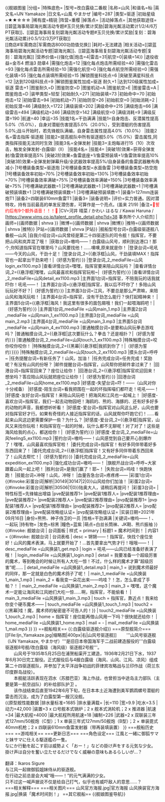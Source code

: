 {{舰娘图鉴 
|分组=
|特殊底色=
|型号=改白露级二番舰
|名称=山风
|和谐名=杣
|英文名=IJN Yamakaze
|日文名=山風 やまかぜ
|编号=287
|类型=驱逐
|初始星级=★★☆☆☆
|稀有度=精锐
|阵营=重樱
|掉落点=
|活动掉落点=
|其他获取途径=[[碧蓝海事局碧海光粼活动专题#玉贝兑换/累计奖励|碧海光粼活动累计1/2/4/6万PT获取]]、[[碧蓝海事局复刻碧海光粼活动专题#玉贝兑换/累计奖励|复刻：碧海光粼活动累计0.5/1/2/3万PT获取]]<br>[[商店#军需商店|军需商店8000功勋值兑换]]
|耗时=无法建造
|相关活动=[[碧蓝海事局碧海光粼活动专题|碧海光粼]]、[[碧蓝海事局复刻碧海光粼活动专题|复刻：碧海光粼]]
|营养价值={{强化值|炮击=4|雷击=31|航空=0|装填=14}}
|退役收益=金币4 燃油3 勋章4
|需强化炮击=12
|强化每点炮击所需经验=40
|需强化雷击=93
|强化每点雷击所需经验=10
|需强化航空=0
|强化每点航空所需经验=0
|需强化装填=55
|强化每点装填所需经验=15
|解锁图鉴科技点=6
|突破至满星科技点=12
|达到120级科技点=9
|解锁图鉴属性加成=驱逐 耐久+1
|达到120级属性加成=驱逐 雷击+1
|图鉴耐久=D
|图鉴防空=D
|图鉴机动=A
|图鉴航空=E
|图鉴雷击=A
|图鉴炮击=D
|装甲类型=轻型
|初始耐久=271
|初始装填=73
|初始命中=70
|初始炮击=12
|初始雷击=94
|初始机动=71
|初始防空=26
|初始航空=0
|初始消耗=2
|初始反潜=46
|满级耐久=1722
|满级装填=202
|满级命中=215
|满级炮击=66
|满级雷击=494
|满级机动=246
|满级防空=142
|满级航空=0
|满级消耗=9
|满级反潜=190
|航速=40
|幸运=35
|技能1名=干劲满满
|技能1=自身炮击、反潜属性提高5.0%（15.0%），自身对潜艇伤害提高5.0%（20.0%），受到潜艇的伤害提高5.0%;战斗开始时，若先锋舰队满编，自身雷击属性提高4.0%（10.0%）
|技能2名=雷击指挥·驱逐舰
|技能2=提高舰队中所有驱逐舰5.0%（15.0%）雷击属性,同类指挥技能无法同时生效
|技能3名=全弹发射
|技能3=主炮每进行15（10）次攻击，触发全弹发射-白露级I（II）
|技能4名=
|技能4=
|突破1阶效果=获得全弹发射/鱼雷效率提高5%
|突破2阶效果=鱼雷底座+1/鱼雷预装填+1/鱼雷效率提高10%
|突破3阶效果=全弹发射弹幕升级/全武器效率提高5%/自身装备的鱼雷武器散布角减小
|1号槽装备类型=驱逐炮
|2号槽装备类型=水面鱼雷
|3号槽装备类型=防空炮
|1号槽装备效率初始=70%
|2号槽装备效率初始=130%
|3号槽装备效率初始=70%
|1号槽装备效率满破=75%
|2号槽装备效率满破=150%
|3号槽装备效率满破=75%
|1号槽满破武器数=1
|2号槽满破武器数=1
|3号槽满破武器数=1
|1号槽满破预装填数=1
|2号槽满破预装填数=1
|3号槽满破预装填数=1
|装备1=127mm连装炮T1
|装备2=四联装610mm鱼雷T1
|装备3=
|装备说明=
|评价=实力普通。因对潜特攻，持有当前最高的单发反潜伤害，可算作是一个亮点。(虽来 21/9)
|备注=<span style="color:red;">💓誓约后有9个额外语音！！！💓</span>
|CV=河井 晴菜 / かわい はるな / Kawai Haruna / [https://www.vims.co.jp/talent_profile_detail.php?id=38 事务所个人介绍页]
|画师={{画师数据 | shnva }}
|微博={{画师数据 | shnva |微博}}
|推特={{画师数据 | shnva |推特}}
|P站={{画师数据 | shnva |P站}}
|舰船型号台词=白露级驱逐舰八番舰—山风
|自我介绍台词=山风曾经是第二十四驱逐队的司令舰！指挥官，不要把山风和岚弄混了哦！
|获取台词=嗷呜——！白露级山风号，顺利到达港口！那个,你知道指挥官在哪里吗？山风要找他！……噢噢,原来就是你！
|登录台词=吼吼——今天的山风，干劲十足！
|登录台词_2={{悬浮框|山风，干劲装填MAX！指挥官也一起拿出干劲来吧！|（好感为誓约）}}
|登录台词_2_mediaFile=山风login_ex1100.mp3
|查看详情台词=嘿嘿，指挥官要来陪山风玩吗？
|查看详情台词_2={{悬浮框|嘿嘿，山风最喜欢和指挥官玩啦~|（好感为誓约）}}
|查看详情台词_2_mediaFile=山风detail_ex1100.mp3
|主界面1台词=指挥官，不陪我玩的话我就吓你！吼吼——！
|主界面2台词={{悬浮框|指挥官，我以后不吓你了！多陪山风玩玩好不好？|（好感为誓约）}}
|主界面3台词=江风，不要总是那么严肃嘛，来陪山风和海风玩啦！
|主界面4台词=指挥官，没有干劲怎么能行？快打起精神来！
|主界面5台词={{悬浮框|海风！我这里有很多的面包屑哦！我们一起喂海鸥吧！|（好感为誓约）}}
|主界面1台词_mediaFile =山风main_1.mp3
|主界面2台词_mediaFile =山风main_1_ex1100.mp3
|主界面3台词_mediaFile =山风main_2.mp3
|主界面4台词_mediaFile =山风main_3.mp3
|主界面5台词_mediaFile =山风main_4_ex1100.mp3
|普通触摸台词=是要和山风玩拳击游戏吗？
|普通触摸台词_2={{悬浮框|这次要玩什么？拳击？还是相扑？|（好感为誓约）}}
|普通触摸台词_2_mediaFile=山风touch_1_ex1100.mp3
|特殊触摸台词=咬你咬你咬你！
|特殊触摸台词_2={{黑幕|{{悬浮框|我抓到你了！|（好感为誓约）}}}}
|特殊触摸台词_2_mediaFile=山风touch_2_ex1100.mp3
|摸头台词=呼呼~
|任务提醒台词=有新任务了！山风，加油！
|任务完成台词=任务完成！奖励呢？有没有山风的份呀？
|邮件提醒台词=指挥官，山风帮你把邮件拿过来了！
|回港台词=指挥官回来了？座位让给你！
|回港台词_2={{悬浮框|指挥官欢迎回来！想坐吗？答应陪山风玩就把座位让给你！|（好感为誓约）}}
|回港台词_2_mediaFile=山风home_ex1100.mp3
|好感度-失望台词=吓！——（山风对你十分戒备）
|好感度-陌生台词=看我把围在一起的坏指挥喵们都吓走！吼吼——！
|好感度-友好台词=指挥官！来陪山风玩吧！把海风和江风也一起喊上！
|好感度-喜欢台词=指挥官，我们一起去动物园吧！海鸥的、熊的、海豚的、还有好多好多的动物的声音，我都想听听看！
|好感度-爱台词=指挥官对山风这么好，山风也要对指挥官好才行。如果有奇怪的人接近指挥官的话，山风就帮你吓跑它们！……看起来山风这边更需要保护一些？为什么？
|好感度-爱台词_2={{悬浮框|指挥官，山风又来找你玩啦！和指挥官在一起的时候，玩什么都不无聊呢！对了对了！这些是海风给我的点心，都送给你！|（好感为誓约）}}
|好感度-爱台词_2_mediaFile=山风feeling5_ex1100.mp3
|誓约台词=嗷呜——！山风感觉到自己要开心到爆炸了！嘿嘿，山风最喜欢指挥官啦！
|委托完成台词=指挥官！有好多同伴带着好多东西回来了！
|委托完成台词_2={{悬浮框|指挥官！又有好多同伴带着东西回来了！山风去帮忙！|（好感为誓约）}}
|委托完成台词_2_mediaFile=山风expedition_ex1100.mp3
|强化成功台词=嗷呜——！
|旗舰开战台词=呼呼~大家跟着山风一起上吧！
|胜利台词=是我们赢了！耶~！
|失败台词=呜哇！快跑快跑！
|技能台词=冲呀！山风，冲呀！
|血量告急台词=疼疼疼——
|彩蛋1台词={{#invoke:彩蛋台词|解析|30149|30147|2|0}}山风给你们加油！
|彩蛋2台词={{#invoke:彩蛋台词|解析|30506|1|0}}陆奥大人，请稍后再提问！
|彩蛋3台词=
|特性标签=先锋输出增益
|pve配装推荐1=
|pve配装1推荐人=
|pve配装1推荐理由=
|pve配装推荐2=
|pve配装2推荐人=
|pve配装2推荐理由=
|pvp配装推荐1=
|pvp配装1推荐人=
|pvp配装1推荐理由=
|pvp配装推荐2=
|pvp配装2推荐人=
|pvp配装2推荐理由=
|pve配装攻略组认证=
|pvp配装攻略组认证=
|实装日期=2021年09月16日
|身份=熊熊、神子侍卫的一员
|性格=干劲满满
|关键词=嗷呜——！、一起玩
|持有物=
|发色=棕黑
|瞳色=蓝紫
|萌点=白丝长筒袜、JK鞋、熊爪振袖
}}
{{#invoke: 舰娘台词 | 台词面板 
| 样式 = primary
| 标题1 = 魔术时间到！
| 内容1 = {{#invoke: 舰娘台词 | 台词表格
  | desc = 锵锵——！指挥官，快找个座位坐好！山风的魔术表演，马上就要开始了！…首先要拿出气势才行！哦哦——！
  | desc_mediaFile =山风换装1_get.mp3
  | login = 吼吼——山风已经准备好表演了哦！
  | login_mediaFile =山风换装1_login.mp3
  | detail = 我要准备一个超级厉害的魔术，等到晚会的时候让所有人大吃一惊！不过，什么样的魔术才算“超级厉害”呢……
  | detail_mediaFile =山风换装1_detail.mp3
  | main_1 = 说到魔术师最好的同伴，那一定就是白色的魔术鸽子了呢！
  | main_1_mediaFile =山风换装1_main_1.mp3
  | main_2 = 看我变一朵花出来——呜哇？！怎，怎么拿成了手帕？！
  | main_2_mediaFile =山风换装1_main_2.mp3
  | main_3 = 嘿嘿，这个魔术一定能让海风和江风她们大吃一惊……啊，指挥官，不能偷看！
  | main_3_mediaFile =山风换装1_main_3.mp3
  | touch = 指挥官，靠近点！我来给你变个硬币魔术——
  | touch_mediaFile =山风换装1_touch_1.mp3
  | touch2 = {{黑幕|哇！魔，魔术师的秘密是不可告人的！}}
  | touch2_mediaFile =山风换装1_touch_2.mp3
  | home = 指挥官！座位能再借山风用一下吗？很快就还给你！
  | home_mediaFile =山风换装1_home.mp3
  | mail = -
  | mail_mediaFile =山风换装1_mail.mp3
  }}
}}
==舰船相关==
{{:白露级驱逐舰介绍}}
===原型舰简介===
[[File:Ijn_Yamakaze.jpg|缩略图|400px|右|山风号驱逐舰]]
　　'''山风号驱逐舰（IJN Yamakaze, やまかぜ）'''是旧日本帝国海军于二战前建造服役的'''白露级驱逐舰8号舰/改白露级（海风级）驱逐舰2号舰'''。<br>
　　山风号于1935年5月25日在浦贺船渠开工建造，1936年2月21日下水，1937年6月30日完工服役。正式服役后与4艘白露级（海风、山风、江风、凉风）组成第二十四驱逐舰队，并参加了太平洋战争初战的菲律宾攻略战与兰印作战（荷兰东印度群岛战役）。<br>
　　本舰艇活跃表现在泗水（苏腊巴亚）海上作战，也曾担当中途岛主力部队（主要是第一航空战队）的补给部队护卫 。<br>
　　该作战结束后直至1942年6月下旬，在日本本土近海遭到美军鹦鹉螺号潜艇的雷击而沉没。成为了白露型第一艘沉没舰。<br>
{{原型舰性能数据
|排水量标准=1685
|排水量满载=
|长=110
|宽=9.9
|吃水=3.5
|动力=42,000
|装置=3 x ロ号舰本式锅炉；2 x 舰本式涡轮机；2 x 推进器
|航速=34
|最大航程=4000
|最大航程所用航速=18
|编制=226
|武器=2 x 双联装三年式127mm/50舰炮（C型）；1 x 单装三年式127mm/50舰炮（B型）；2 × 单装毘式40mm机枪；2 x 四联装610mm鱼雷发射器（带再装填装置）
}}
===舰船历史===
==游戏相关==
===更新日志===
===角色设定===
江風と一緒に御狐サマと妹サマに仕える駆逐艦の一隻。<br>
なにか行動を起こす前は威勢よく「おー！」などの掛け声をする元気な少女。<br>
掛け声は自分を奮い立たせるだけでなく威嚇の意味もあるらしいが…？<br><br>
翻译：Ikaros Sigure<br>
与江风一起做御狐姐妹侍从的驱逐舰。<br>
在行动之前总是会大喊“哦——！”的元气满满的少女。<br>
只不过这一喊声据说不仅是给自己打气，似乎也有威吓敌人的意思……？<br>
===相关解释===
===相关图片===
<gallery mode="packed" heights="250px">
山风官方海报.jpg|官方海报
山风换装官方海报.jpg|换装「魔术时间到！」
</gallery>
==其它舰船==
{{舰娘图鉴导航}}